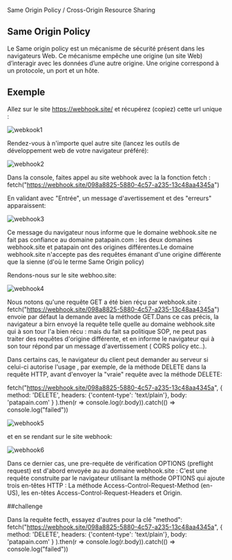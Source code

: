 Same Origin Policy / 
Cross-Origin Resource Sharing 

## Same Origin Policy

Le Same origin policy est un mécanisme de sécurité présent dans les navigateurs Web. Ce mécanisme empêche une origine (un site Web) d’interagir avec les données d’une autre origine. Une origine correspond à un protocole, un port et un hôte.

## Exemple 

Allez sur le site https://webhook.site/ et récupérez (copiez) cette url unique :

![webkook1](https://user-images.githubusercontent.com/38082725/236836726-942ea548-1480-46ff-a21b-ead42791ed25.png)

Rendez-vous à n'importe quel autre site (lancez les outils de développement web de votre navigateur préféré):

![webhook2](https://user-images.githubusercontent.com/38082725/236837573-647f4bfa-7939-4fbd-b5be-5e8141e1f728.png)

Dans la console, faites appel au site webhook avec la la fonction fetch :
fetch("https://webhook.site/098a8825-5880-4c57-a235-13c48aa4345a")

En validant avec "Entrée", un message d'avertissement et des "erreurs" apparaissent:

![webhook3](https://user-images.githubusercontent.com/38082725/236838688-d35ff679-2eb2-4a01-a8da-f6c44bc20de7.png)

Ce message du navigateur nous informe que le domaine webhook.site ne fait pas confiance au domaine patapain.com : les deux domaines webhook.site et patapain ont des origines différentes.Le domaine webhook.site n'accepte pas des requêtes émanant d'une origine différente que la sienne (d'où le terme Same Origin policy) 

Rendons-nous sur le site webhoo.site:

![webhook4](https://user-images.githubusercontent.com/38082725/236846766-9b61eb26-b3c2-42d2-b1b6-c4952e1e383d.png)

Nous notons qu'une requête GET a été bien réçu par webhook.site : fetch("https://webhook.site/098a8825-5880-4c57-a235-13c48aa4345a") envoie par défaut la demande avec la méthode GET.Dans ce cas précis, la navigateur a birn envoyé la requête telle quelle au domaine webhook.site qui à son tour l'a bien récu : mais du fait sa politique SOP, ne peut pas traiter des requêtes d'origine différente, et en informe le navigateur qui à son tour répond par un message d'avertissement ( CORS policy etc..). 

Dans certains cas, le navigateur du client peut demander au serveur si celui-ci autorise l'usage , par exemple, de la méthode DELETE dans la requête HTTP, avant d'envoyer la "vraie" requête avec la méthode DELETE:

fetch("https://webhook.site/098a8825-5880-4c57-a235-13c48aa4345a", 
{
 method: 'DELETE', 
 headers: {'content-type': 'text/plain'}, 
 body: 'patapain.com'
}
).then(r => console.log(r.body)).catch(() => console.log("failed"))

![webhook5](https://user-images.githubusercontent.com/38082725/236885151-4a3efe78-4dff-4fad-b399-42495a49a3cd.png)

et en se rendant sur le site webhook:

![webhook6](https://user-images.githubusercontent.com/38082725/236889068-733bb983-f13e-426e-9d9e-812a23bfeaac.png)

Dans ce dernier cas, une pre-requête de vérification OPTIONS (preflight request) est d'abord envoyée au au domaine webhook.site : C'est une requête construite par le navigateur utilisant la méthode OPTIONS qui ajoute trois en-têtes HTTP : La méthode Access-Control-Request-Method (en-US), les en-têtes Access-Control-Request-Headers et Origin.

##challenge

Dans la requête fecth, essayez d'autres pour la clé "method":
fetch("https://webhook.site/098a8825-5880-4c57-a235-13c48aa4345a", 
{
 method: 'DELETE', 
 headers: {'content-type': 'text/plain'}, 
 body: 'patapain.com'
}
).then(r => console.log(r.body)).catch(() => console.log("failed"))
